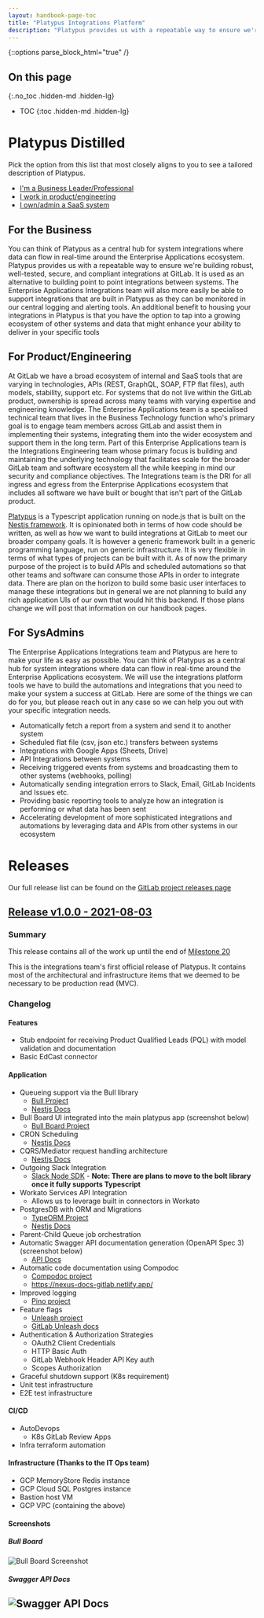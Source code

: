 ```yaml
---
layout: handbook-page-toc
title: "Platypus Integrations Platform"
description: "Platypus provides us with a repeatable way to ensure we're building robust, well-tested, secure, and compliant integrations at GitLab."
---
```


{::options parse_block_html="true" /}

<link rel="stylesheet" type="text/css" href="/stylesheets/biztech.css" />

## On this page
{:.no_toc .hidden-md .hidden-lg}

- TOC
{:toc .hidden-md .hidden-lg}

# Platypus Distilled
Pick the option from this list that most closely aligns to you to see a tailored description of Platypus.

- [I'm a Business Leader/Professional](#for-the-business)
- [I work in product/engineering](#for-productengineering)
- [I own/admin a SaaS system](#for-sysadmins)

## For the Business
You can think of Platypus as a central hub for system integrations where data can flow in real-time around the Enterprise Applications ecosystem.
Platypus provides us with a repeatable way to ensure we're building robust, well-tested, secure, and compliant integrations at GitLab. It is used as an alternative to building 
point to point integrations between systems.
The Enterprise Applications Integrations team will also more easily be able to support integrations that are built in Platypus as they can be monitored in our central logging and alerting tools.
An additional benefit to housing your integrations in Platypus is that you have the option to tap into a growing ecosystem of other systems and data that might enhance your ability to deliver in your specific tools

## For Product/Engineering
At GitLab we have a broad ecosystem of internal and SaaS tools that are varying in technologies, APIs (REST, GraphQL, SOAP, FTP flat files), auth models, stability, support etc. For systems that do not live within the GitLab product, ownership is spread across many teams with varying expertise and engineering knowledge. The Enterprise Applications team is a specialised technical team that lives in the Business Technology function who's primary goal is to engage team members across GitLab and assist them in implementing their systems, integrating them into the wider ecosystem and support them in the long term. Part of this Enterprise Applications team is the Integrations Engineering team whose primary focus is building and maintaining the underlying technology that facilitates scale for the broader GitLab team and software ecosystem all the while keeping in mind our security and compliance objectives. The Integrations team is the DRI for all ingress and egress from the Enterprise Applications ecosystem that includes all software we have built or bought that isn't part of the GitLab product.

[Platypus](https://gitlab.com/gitlab-com/business-technology/enterprise-apps/integrations/platypus) is a Typescript application running on node.js that is built on the [Nestjs framework](https://nestjs.com/). It is opinionated both in terms of how code should be written, as well as how we want to build integrations at GitLab to meet our broader company goals. It is however a generic framework built in a generic programming language, run on generic infrastructure. It is very flexible in terms of what types of projects can be built with it. As of now the primary purpose of the project is to build APIs and scheduled automations so that other teams and software can consume those APIs in order to integrate data. There are plan on the horizon to build some basic user interfaces to manage these integrations but in general we are not planning to build any rich application UIs of our own that would hit this backend. If those plans change we will post that information on our handbook pages.

## For SysAdmins
The Enterprise Applications Integrations team and Platypus are here to make your life as easy as possible. You can think of Platypus as a central hub for system integrations where data can flow in real-time around the Enterprise Applications ecosystem. We will use the integrations platform tools we have to build the automations and integrations that you need to make your
system a success at GitLab. Here are some of the things we can do for you, but please reach out in any case so we can help you out with your specific integration needs.
- Automatically fetch a report from a system and send it to another system
- Scheduled flat file (csv, json etc.) transfers between systems
- Integrations with Google Apps (Sheets, Drive)
- API Integrations between systems
- Receiving triggered events from systems and broadcasting them to other systems (webhooks, polling)
- Automatically sending integration errors to Slack, Email, GitLab Incidents and Issues etc.
- Providing basic reporting tools to analyze how an integration is performing or what data has been sent
- Accelerating development of more sophisticated integrations and automations by leveraging data and APIs from other systems in our ecosystem

# Releases
Our full release list can be found on the [GitLab project releases page](https://gitlab.com/gitlab-com/business-technology/enterprise-apps/integrations/platypus/-/releases)

## [Release v1.0.0 - 2021-08-03](https://gitlab.com/gitlab-com/business-technology/enterprise-apps/integrations/platypus/-/releases/v1.0.0)
### Summary
This release contains all of the work up until the end of [Milestone 20](https://gitlab.com/groups/gitlab-com/-/milestones/512)

This is the integrations team's first official release of Platypus. It contains most of the architectural and infrastructure items that we deemed to be necessary to be production read (MVC).

### Changelog
#### Features
- Stub endpoint for receiving Product Qualified Leads (PQL) with model validation and documentation
- Basic EdCast connector

#### Application
- Queueing support via the Bull library
    - [Bull Project](https://github.com/OptimalBits/bull)
    - [Nestjs Docs](https://docs.nestjs.com/techniques/queues#queues)
- Bull Board UI integrated into the main platypus app (screenshot below)
    - [Bull Board Project](https://github.com/felixmosh/bull-board)
- CRON Scheduling
    - [Nestjs Docs](https://docs.nestjs.com/techniques/task-scheduling#task-scheduling)
- CQRS/Mediator request handling architecture
    - [Nestjs Docs](https://docs.nestjs.com/recipes/cqrs#cqrs)
- Outgoing Slack Integration
    - [Slack Node SDK](https://github.com/slackapi/node-slack-sdk) - **Note: There are plans to move to the bolt library once it fully supports Typescript**
- Workato Services API Integration
    - Allows us to leverage built in connectors in Workato
- PostgresDB with ORM and Migrations
    - [TypeORM Project](https://typeorm.io/#/)
    - [Nestjs Docs](https://docs.nestjs.com/recipes/sql-typeorm#sql-typeorm)
- Parent-Child Queue job orchestration
- Automatic Swagger API documentation generation (OpenAPI Spec 3) (screenshot below)
    - [API Docs](https://production.ci.nexus.gitlabenvironment.cloud/docs/static/index.html)
- Automatic code documentation using Compodoc
    - [Compodoc project](https://compodoc.app/)
    - https://nexus-docs-gitlab.netlify.app/
- Improved logging
    - [Pino project](https://github.com/pinojs/pino)
- Feature flags
    - [Unleash project](https://docs.getunleash.io/)
    - [GitLab Unleash docs](https://docs.gitlab.com/ee/operations/feature_flags.html)
- Authentication & Authorization Strategies
    - OAuth2 Client Credentials
    - HTTP Basic Auth
    - GitLab Webhook Header API Key auth
    - Scopes Authorization
- Graceful shutdown support (K8s requirement)
- Unit test infrastructure
- E2E test infrastructure

#### CI/CD
- AutoDevops
    - K8s GitLab Review Apps
- Infra terraform automation

#### Infrastructure (Thanks to the IT Ops team)
- GCP MemoryStore Redis instance
- GCP Cloud SQL Postgres instance
- Bastion host VM
- GCP VPC (containing the above)

#### Screenshots
##### Bull Board
![Bull Board Screenshot](./images/bull-board.png)

##### Swagger API Docs
![Swagger API Docs](./images/swagger.png)
---
